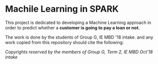 # Machile Learning in SPARK

This project is dedicated to developing a Machine Learning approach in order to predict whether a **customer is going to pay a loan or not.**



The work is done by the students of Group G, IE MBD '18 intake. and any work copied from this repository should cite the following:   

*Copyrights reserved by the members of Group G, Term 2, IE MBD Oct'18 intake*
